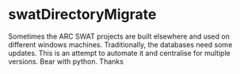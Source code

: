 # swatDirectoryMigrate
Sometimes the ARC SWAT projects are built elsewhere and used on different windows machines. Traditionally, the databases need some updates. This is an attempt to automate it and centralise for multiple versions. Bear with python. Thanks

